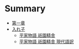 # Summary

- [第一章](./chapter_1.md)
- [入れ子](nested/fuga.md)
  - [平家物語 祇園精舎](nested/hoge.md)
  - [平家物語 祇園精舎 現代語訳](nested/piyo.md)
